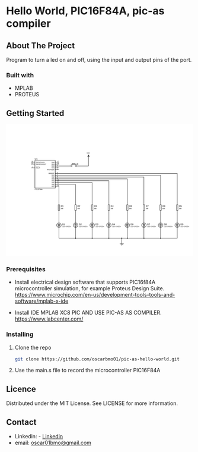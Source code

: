 # Hello World, PIC16F84A, pic-as compiler

## About The Project

Program to turn a led on and off, using the input and output pins of the port.

### Built with

* MPLAB
* PROTEUS

## Getting Started

![Electric Scheme](/scheme/demo.svg "Electric Scheme")

### Prerequisites

- Install electrical design software that supports PIC16f84A microcontroller simulation, for example Proteus Design Suite.  
https://www.microchip.com/en-us/development-tools-tools-and-software/mplab-x-ide

- Install IDE MPLAB XC8 PIC AND USE PIC-AS AS COMPILER.  
https://www.labcenter.com/


### Installing

1. Clone the repo
    ```sh
    git clone https://github.com/oscarbmo01/pic-as-hello-world.git

2. Use the main.s file to record the microcontroller PIC16F84A

## Licence

Distributed under the MIT License. See LICENSE for more information.

## Contact

- Linkedin: - [Linkedin](https://www.linkedin.com/in/oscarbmo/)
- email: <oscar01bmo@gmail.com>
